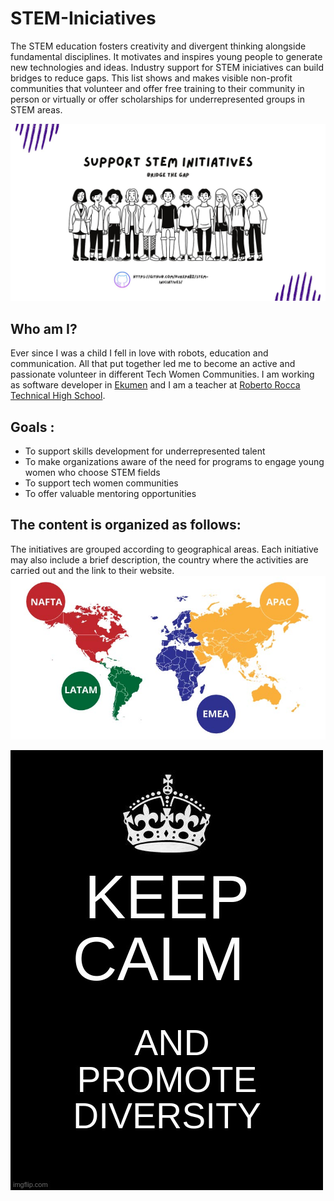 # STEM-Iniciatives
The STEM education fosters creativity and divergent thinking alongside fundamental disciplines. It motivates and inspires young people to generate new technologies and ideas. Industry support for STEM iniciatives can build bridges to reduce gaps. This list shows and makes visible non-profit communities that volunteer and offer free training to their community in person or virtually or offer scholarships for underrepresented groups in STEM areas.

![Screenshot](STEM.jpg)

## Who am I?

Ever since I was a child I fell in love with robots, education and communication. All that put together led me to become an active and passionate volunteer in different Tech Women Communities. I am working as software developer in [Ekumen](https://www.ekumenlabs.com/) and I am a teacher at  [Roberto Rocca Technical High School](http://www.tecnicarobertorocca.edu.ar/).

## Goals :
- To support skills development for underrepresented talent
- To make organizations aware of the need for programs to engage young women who choose STEM fields
- To support tech women communities
- To offer valuable mentoring opportunities

## The content is organized as follows:

The initiatives are grouped according to geographical areas. Each initiative may also include a brief description, the country where the activities are carried out and the link to their website.
![Areas](ckd-regions.jpg)


![Diversity](memes/diversity.jpg)



